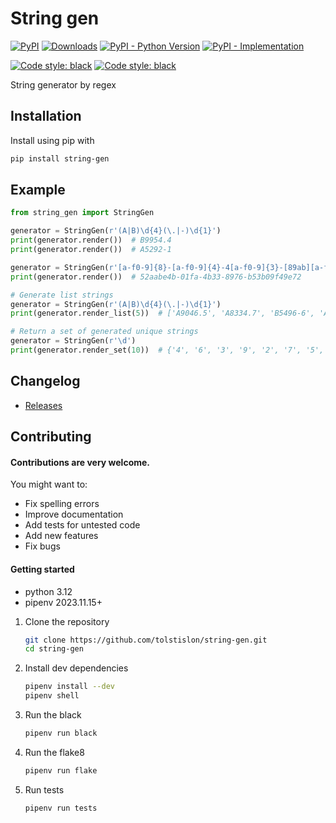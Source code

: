 # String gen

[![PyPI](https://img.shields.io/pypi/v/string-gen?color=%2301a001&label=pypi&logo=version)](https://pypi.org/project/string-gen/)
[![Downloads](https://pepy.tech/badge/string-gen)](https://pepy.tech/project/string-gen)
[![PyPI - Python Version](https://img.shields.io/pypi/pyversions/string-gen.svg)](https://pypi.org/project/string-gen/)
[![PyPI - Implementation](https://img.shields.io/pypi/implementation/string-gen)](https://github.com/tolstislon/string-gen)  

[![Code style: black](https://github.com/tolstislon/string-gen/workflows/tests/badge.svg)](https://github.com/tolstislon/string-gen/actions/workflows/python-package.yml)
[![Code style: black](https://img.shields.io/badge/code%20style-black-000000.svg)](https://github.com/psf/black)

String generator by regex

Installation
----
Install using pip with

```bash
pip install string-gen
```

Example
----

```python
from string_gen import StringGen

generator = StringGen(r'(A|B)\d{4}(\.|-)\d{1}')
print(generator.render())  # B9954.4
print(generator.render())  # A5292-1

generator = StringGen(r'[a-f0-9]{8}-[a-f0-9]{4}-4[a-f0-9]{3}-[89ab][a-f0-9]{3}-[a-f0-9]{12}')
print(generator.render())  # 52aabe4b-01fa-4b33-8976-b53b09f49e72

# Generate list strings
generator = StringGen(r'(A|B)\d{4}(\.|-)\d{1}')
print(generator.render_list(5))  # ['A9046.5', 'A8334.7', 'B5496-6', 'A4207-2', 'A1171-7']

# Return a set of generated unique strings
generator = StringGen(r'\d')
print(generator.render_set(10))  # {'4', '6', '3', '9', '2', '7', '5', '1', '8', '0'}
```

Changelog
----

* [Releases](https://github.com/tolstislon/string-gen/releases)

Contributing
----

#### Contributions are very welcome.

You might want to:

* Fix spelling errors
* Improve documentation
* Add tests for untested code
* Add new features
* Fix bugs

#### Getting started

* python 3.12
* pipenv 2023.11.15+

1. Clone the repository
    ```bash
    git clone https://github.com/tolstislon/string-gen.git
    cd string-gen
   ```
2. Install dev dependencies
    ```bash
    pipenv install --dev
    pipenv shell
   ```
3. Run the black
    ```bash
    pipenv run black
   ```
4. Run the flake8
    ```bash
    pipenv run flake
   ```
5. Run tests
   ```bash
   pipenv run tests
   ```